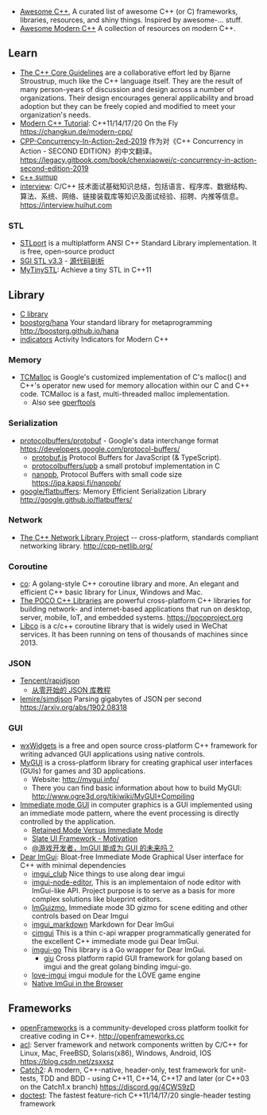 - [Awesome C++](https://github.com/fffaraz/awesome-cpp), A curated list of awesome C++ (or C) frameworks, libraries, resources, and shiny things. Inspired by awesome-... stuff.
- [Awesome Modern C++](https://github.com/rigtorp/awesome-modern-cpp) A collection of resources on modern C++.



## Learn
- [The C++ Core Guidelines](https://github.com/isocpp/CppCoreGuidelines) are a collaborative effort led by Bjarne Stroustrup, much like the C++ language itself. They are the result of many person-years of discussion and design across a number of organizations. Their design encourages general applicability and broad adoption but they can be freely copied and modified to meet your organization's needs.
- [Modern C++ Tutorial](https://github.com/changkun/modern-cpp-tutorial): C++11/14/17/20 On the Fly https://changkun.de/modern-cpp/
- [CPP-Concurrency-In-Action-2ed-2019](https://github.com/xiaoweiChen/CPP-Concurrency-In-Action-2ed-2019) 作为对《C++ Concurrency in Action - SECOND EDITION》的中文翻译。 https://legacy.gitbook.com/book/chenxiaowei/c-concurrency-in-action-second-edition-2019
- [c++ sumup](https://github.com/idealvin/docs/blob/master/md/c%2B%2B.md)
- [interview](https://github.com/huihut/interview): C/C++ 技术面试基础知识总结，包括语言、程序库、数据结构、算法、系统、网络、链接装载库等知识及面试经验、招聘、内推等信息。 https://interview.huihut.com

### STL
- [STLport](http://www.stlport.org/) is a multiplatform ANSI C++ Standard Library implementation. It is free, open-source product
- [SGI STL v3.3](https://github.com/qinhanlei/stl) - [源代码剖析](https://github.com/steveLauwh/SGI-STL)
- [MyTinySTL](https://github.com/Alinshans/MyTinySTL): Achieve a tiny STL in C++11



## Library
- [C library](c#library)
- [boostorg/hana](https://github.com/boostorg/hana) Your standard library for metaprogramming http://boostorg.github.io/hana
- [indicators](https://github.com/p-ranav/indicators) Activity Indicators for Modern C++

### Memory
- [TCMalloc](https://github.com/google/tcmalloc) is Google's customized implementation of C's malloc() and C++'s operator new used for memory allocation within our C and C++ code. TCMalloc is a fast, multi-threaded malloc implementation.
  - Also see [gperftools](https://github.com/gperftools/gperftools)

### Serialization
- [protocolbuffers/protobuf](https://github.com/protocolbuffers/protobuf) - Google's data interchange format https://developers.google.com/protocol-buffers/
  - [protobuf.js](https://github.com/protobufjs/protobuf.js) Protocol Buffers for JavaScript (& TypeScript).
  - [protocolbuffers/upb](https://github.com/protocolbuffers/upb) a small protobuf implementation in C
  - [nanopb](https://github.com/nanopb/nanopb), Protocol Buffers with small code size https://jpa.kapsi.fi/nanopb/
- [google/flatbuffers](https://github.com/google/flatbuffers): Memory Efficient Serialization Library http://google.github.io/flatbuffers/

### Network
- [The C++ Network Library Project](https://github.com/cpp-netlib/cpp-netlib) -- cross-platform, standards compliant networking library. http://cpp-netlib.org/

### Coroutine
- [co](https://github.com/idealvin/co): A golang-style C++ coroutine library and more. An elegant and efficient C++ basic library for Linux, Windows and Mac. 
- [The POCO C++ Libraries](https://github.com/pocoproject/poco) are powerful cross-platform C++ libraries for building network- and internet-based applications that run on desktop, server, mobile, IoT, and embedded systems. https://pocoproject.org
- [Libco](https://github.com/Tencent/libco) is a c/c++ coroutine library that is widely used in WeChat services. It has been running on tens of thousands of machines since 2013.

### JSON
- [Tencent/rapidjson](https://github.com/Tencent/rapidjson)
  - [从零开始的 JSON 库教程](https://zhuanlan.zhihu.com/p/22457315)
- [lemire/simdjson](https://github.com/lemire/simdjson) Parsing gigabytes of JSON per second https://arxiv.org/abs/1902.08318

### GUI
- [wxWidgets](https://github.com/wxWidgets/wxWidgets) is a free and open source cross-platform C++ framework for writing advanced GUI applications using native controls.
- [MyGUI](https://github.com/MyGUI/mygui) is a cross-platform library for creating graphical user interfaces (GUIs) for games and 3D applications.
  - Website: http://mygui.info/
  - There you can find basic information about how to build MyGUI: http://www.ogre3d.org/tikiwiki/MyGUI+Compiling
- [Immediate mode GUI](https://en.wikipedia.org/wiki/Immediate_mode_GUI) in computer graphics is a GUI implemented using an immediate mode pattern, where the event processing is directly controlled by the application.
  - [Retained Mode Versus Immediate Mode](https://docs.microsoft.com/en-us/windows/win32/learnwin32/retained-mode-versus-immediate-mode)
  - [Slate UI Framework - Motivation](https://docs.unrealengine.com/en-US/Programming/Slate/Architecture/index.html)
  - [@游戏开发者，ImGUI 能成为 GUI 的未来吗？](https://mp.weixin.qq.com/s?__biz=MjM5MjAwODM4MA==&mid=2650721530&idx=3&sn=f5ba60b684705c1621d834eb2480648b)
- [Dear ImGui](https://github.com/ocornut/imgui): Bloat-free Immediate Mode Graphical User interface for C++ with minimal dependencies
  - [imgui_club](https://github.com/ocornut/imgui_club) Nice things to use along dear imgui
  - [imgui-node-editor](https://github.com/thedmd/imgui-node-editor), This is an implementaion of node editor with ImGui-like API. Project purpose is to serve as a basis for more complex solutions like blueprint editors.
  - [ImGuizmo](https://github.com/CedricGuillemet/ImGuizmo), Immediate mode 3D gizmo for scene editing and other controls based on Dear Imgui
  - [imgui_markdown](https://github.com/juliettef/imgui_markdown) Markdown for Dear ImGui
  - [cimgui](https://github.com/cimgui/cimgui) This is a thin c-api wrapper programmatically generated for the excellent C++ immediate mode gui Dear ImGui.
  - [imgui-go](https://github.com/inkyblackness/imgui-go) This library is a Go wrapper for Dear ImGui.
    - [giu](https://github.com/AllenDang/giu) Cross platform rapid GUI framework for golang based on imgui and the great golang binding imgui-go.
  - [love-imgui](https://github.com/slages/love-imgui) imgui module for the LÖVE game engine
  - [Native ImGui in the Browser](https://pbrfrat.com/post/imgui_in_browser.html)



## Frameworks
- [openFrameworks](https://github.com/openframeworks/openFrameworks) is a community-developed cross platform toolkit for creative coding in C++. http://openframeworks.cc
- [acl](https://github.com/acl-dev/acl): Server framework and network components written by C/C++ for Linux, Mac, FreeBSD, Solaris(x86), Windows, Android, IOS https://blog.csdn.net/zsxxsz
- [Catch2](https://github.com/catchorg/Catch2): A modern, C++-native, header-only, test framework for unit-tests, TDD and BDD - using C++11, C++14, C++17 and later (or C++03 on the Catch1.x branch) https://discord.gg/4CWS9zD
- [doctest](https://github.com/onqtam/doctest): The fastest feature-rich C++11/14/17/20 single-header testing framework
